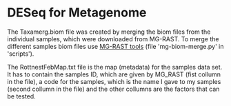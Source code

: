 # DESeq for Metagenome
The Taxamerg.biom file was created by merging the biom files from the individual samples, which were downloaded from MG-RAST. To merge the different samples biom files use  [MG-RAST tools](https://github.com/MG-RAST/MG-RAST-Tools)  (file 'mg-biom-merge.py' in 'scripts').

The RottnestFebMap.txt file is the map (metadata) for the samples data set. It has to contain the samples ID, which are given by MG_RAST (fist collumn in the file), a code for the samples, which is the name I gave to my samples (second collumn in the file) and the other collumns are the factors that can be tested.
